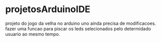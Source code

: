 # projetosArduinoIDE

projeto do jogo da velha no arduino uno ainda precisa de modificacoes.
fazer uma funcao para piscar os leds selecionados pelo determidado usuario ao mesmo tempo.
